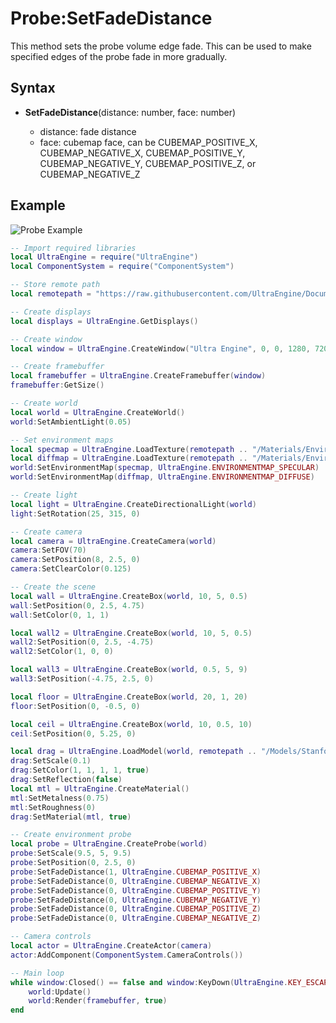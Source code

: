# Probe:SetFadeDistance

This method sets the probe volume edge fade. This can be used to make specified edges of the probe fade in more gradually.

## Syntax

- **SetFadeDistance**(distance: number, face: number)

  - distance: fade distance
  - face: cubemap face, can be CUBEMAP_POSITIVE_X, CUBEMAP_NEGATIVE_X, CUBEMAP_POSITIVE_Y, CUBEMAP_NEGATIVE_Y, CUBEMAP_POSITIVE_Z, or CUBEMAP_NEGATIVE_Z

## Example

![Probe Example](https://raw.githubusercontent.com/UltraEngine/Documentation/master/Images/probe.jpg)

```lua
-- Import required libraries
local UltraEngine = require("UltraEngine")
local ComponentSystem = require("ComponentSystem")

-- Store remote path
local remotepath = "https://raw.githubusercontent.com/UltraEngine/Documentation/master/Assets"

-- Create displays
local displays = UltraEngine.GetDisplays()

-- Create window
local window = UltraEngine.CreateWindow("Ultra Engine", 0, 0, 1280, 720, displays[1], UltraEngine.WINDOW_CENTER | UltraEngine.WINDOW_TITLEBAR)

-- Create framebuffer
local framebuffer = UltraEngine.CreateFramebuffer(window)
framebuffer:GetSize()

-- Create world
local world = UltraEngine.CreateWorld()
world:SetAmbientLight(0.05)

-- Set environment maps
local specmap = UltraEngine.LoadTexture(remotepath .. "/Materials/Environment/Storm/specular.dds")
local diffmap = UltraEngine.LoadTexture(remotepath .. "/Materials/Environment/Storm/diffuse.dds")
world:SetEnvironmentMap(specmap, UltraEngine.ENVIRONMENTMAP_SPECULAR)
world:SetEnvironmentMap(diffmap, UltraEngine.ENVIRONMENTMAP_DIFFUSE)

-- Create light
local light = UltraEngine.CreateDirectionalLight(world)
light:SetRotation(25, 315, 0)

-- Create camera
local camera = UltraEngine.CreateCamera(world)
camera:SetFOV(70)
camera:SetPosition(8, 2.5, 0)
camera:SetClearColor(0.125)

-- Create the scene
local wall = UltraEngine.CreateBox(world, 10, 5, 0.5)
wall:SetPosition(0, 2.5, 4.75)
wall:SetColor(0, 1, 1)

local wall2 = UltraEngine.CreateBox(world, 10, 5, 0.5)
wall2:SetPosition(0, 2.5, -4.75)
wall2:SetColor(1, 0, 0)

local wall3 = UltraEngine.CreateBox(world, 0.5, 5, 9)
wall3:SetPosition(-4.75, 2.5, 0)

local floor = UltraEngine.CreateBox(world, 20, 1, 20)
floor:SetPosition(0, -0.5, 0)

local ceil = UltraEngine.CreateBox(world, 10, 0.5, 10)
ceil:SetPosition(0, 5.25, 0)

local drag = UltraEngine.LoadModel(world, remotepath .. "/Models/Stanford/dragon.glb")
drag:SetScale(0.1)
drag:SetColor(1, 1, 1, 1, true)
drag:SetReflection(false)
local mtl = UltraEngine.CreateMaterial()
mtl:SetMetalness(0.75)
mtl:SetRoughness(0)
drag:SetMaterial(mtl, true)

-- Create environment probe
local probe = UltraEngine.CreateProbe(world)
probe:SetScale(9.5, 5, 9.5)
probe:SetPosition(0, 2.5, 0)
probe:SetFadeDistance(1, UltraEngine.CUBEMAP_POSITIVE_X)
probe:SetFadeDistance(0, UltraEngine.CUBEMAP_NEGATIVE_X)
probe:SetFadeDistance(0, UltraEngine.CUBEMAP_POSITIVE_Y)
probe:SetFadeDistance(0, UltraEngine.CUBEMAP_NEGATIVE_Y)
probe:SetFadeDistance(0, UltraEngine.CUBEMAP_POSITIVE_Z)
probe:SetFadeDistance(0, UltraEngine.CUBEMAP_NEGATIVE_Z)

-- Camera controls
local actor = UltraEngine.CreateActor(camera)
actor:AddComponent(ComponentSystem.CameraControls())

-- Main loop
while window:Closed() == false and window:KeyDown(UltraEngine.KEY_ESCAPE) == false do
    world:Update()
    world:Render(framebuffer, true)
end
```